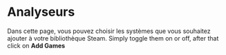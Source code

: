 # Analyseurs

Dans cette page, vous pouvez choisir les systèmes que vous souhaitez ajouter à votre bibliothèque Steam. Simply toggle them on or off, after that click on **Add Games**
